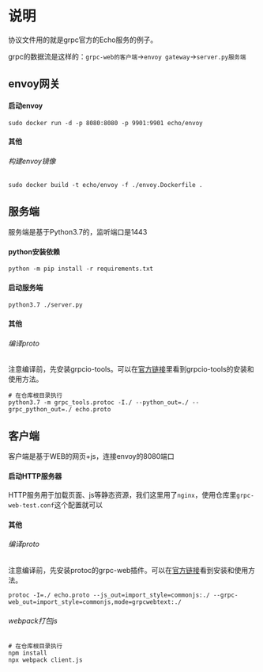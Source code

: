 # 说明

协议文件用的就是grpc官方的Echo服务的例子。

grpc的数据流是这样的：`grpc-web的客户端`->`envoy gateway`->`server.py服务端`

## envoy网关

#### 启动envoy

```shell
sudo docker run -d -p 8080:8080 -p 9901:9901 echo/envoy
```

#### 其他

###### 构建envoy镜像

```shell
sudo docker build -t echo/envoy -f ./envoy.Dockerfile .
```

## 服务端

服务端是基于Python3.7的，监听端口是1443

#### python安装依赖

```shell
python -m pip install -r requirements.txt
```

#### 启动服务端

```bash
python3.7 ./server.py
```

#### 其他

###### 编译proto

注意编译前，先安装grpcio-tools。可以在[官方链接](https://grpc.io/docs/tutorials/basic/python/)里看到grpcio-tools的安装和使用方法。

```shell
# 在仓库根目录执行
python3.7 -m grpc_tools.protoc -I./ --python_out=./ --grpc_python_out=./ echo.proto
```

## 客户端

客户端是基于WEB的网页+js，连接envoy的8080端口

#### 启动HTTP服务器

HTTP服务用于加载页面、js等静态资源，我们这里用了`nginx`，使用仓库里`grpc-web-test.conf`这个配置就可以

#### 其他

###### 编译proto

注意编译前，先安装protoc的grpc-web插件。可以在[官方链接](https://github.com/grpc/grpc-web)看到安装和使用方法。

```shell
protoc -I=./ echo.proto --js_out=import_style=commonjs:./ --grpc-web_out=import_style=commonjs,mode=grpcwebtext:./
```

###### webpack打包js

```shell
# 在仓库根目录执行
npm install
npx webpack client.js
```

